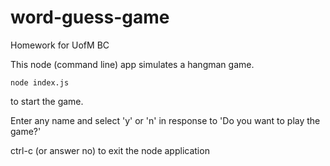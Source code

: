 # word-guess-game
Homework for UofM BC

This node (command line) app simulates a hangman game.

```node index.js```

to start the game.

Enter any name and select 'y' or 'n' in response to 'Do you want to play the game?'

ctrl-c (or answer no) to exit the node application